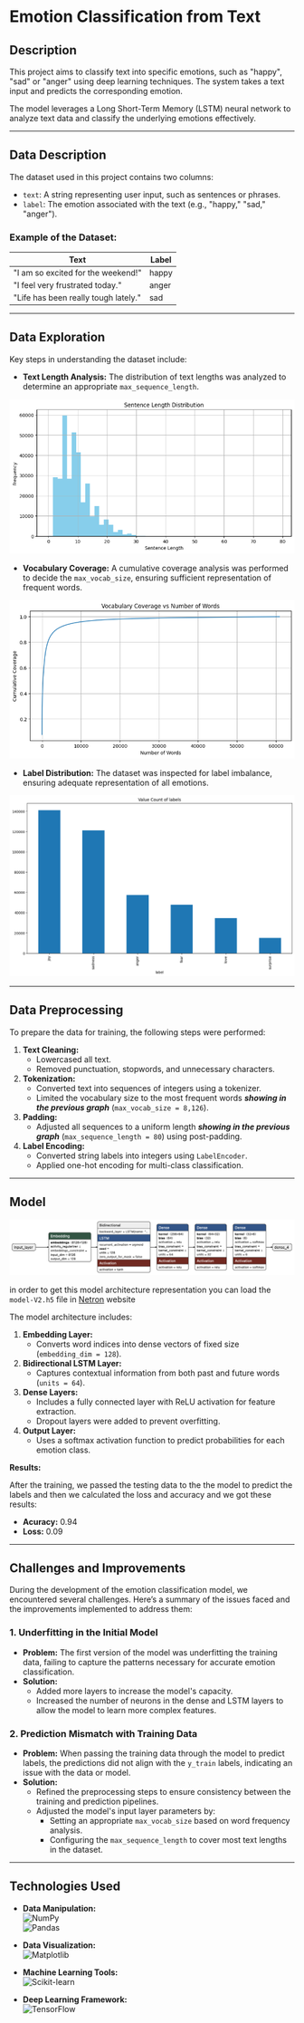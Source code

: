 # Emotion Classification from Text

## Description
This project aims to classify text into specific emotions, such as "happy", "sad" or "anger" using deep learning techniques. The system takes a text input and predicts the corresponding emotion.

The model leverages a Long Short-Term Memory (LSTM) neural network to analyze text data and classify the underlying emotions effectively.

---

## Data Description
The dataset used in this project contains two columns:
- `text`: A string representing user input, such as sentences or phrases.
- `label`: The emotion associated with the text (e.g., "happy," "sad," "anger").

### Example of the Dataset:
| Text                                | Label  |
|-------------------------------------|--------|
| "I am so excited for the weekend!" | happy  |
| "I feel very frustrated today."    | anger  |
| "Life has been really tough lately." | sad   |

---

## Data Exploration
Key steps in understanding the dataset include:
- **Text Length Analysis:** The distribution of text lengths was analyzed to determine an appropriate `max_sequence_length`.
<p align="center">
    <img
        src="images/sequence.png"
        alt="max_sequence_length"
    />
</p>

- **Vocabulary Coverage:** A cumulative coverage analysis was performed to decide the `max_vocab_size`, ensuring sufficient representation of frequent words.
<p align="center">
    <img
        src="images/vocab.png"
        alt="max_vocab_size"
    />
</p>

- **Label Distribution:** The dataset was inspected for label imbalance, ensuring adequate representation of all emotions.
<p align="center">
    <img
        src="images/dist.png"
        alt="Label Distribution"
    />
</p>

---

## Data Preprocessing
To prepare the data for training, the following steps were performed:
1. **Text Cleaning:** 
   - Lowercased all text.
   - Removed punctuation, stopwords, and unnecessary characters.
2. **Tokenization:**
   - Converted text into sequences of integers using a tokenizer.
   - Limited the vocabulary size to the most frequent words ***showing in the previous graph*** (`max_vocab_size = 8,126`).
3. **Padding:**
   - Adjusted all sequences to a uniform length ***showing in the previous graph*** (`max_sequence_length = 80`) using post-padding.
4. **Label Encoding:**
   - Converted string labels into integers using `LabelEncoder`.
   - Applied one-hot encoding for multi-class classification.

---

## Model 
<p align="center">
    <img
        src="images/model-V2.h5.png"
        alt="Model Architecture"
    />
</p>

in order to get this model architecture representation you can load the `model-V2.h5` file in [Netron](https://netron.app) website 

The model architecture includes:
1. **Embedding Layer:**
   - Converts word indices into dense vectors of fixed size (`embedding_dim = 128`).
2. **Bidirectional LSTM Layer:**
   - Captures contextual information from both past and future words (`units = 64`).
3. **Dense Layers:**
   - Includes a fully connected layer with ReLU activation for feature extraction.
   - Dropout layers were added to prevent overfitting.
4. **Output Layer:**
   - Uses a softmax activation function to predict probabilities for each emotion class.

**Results:**

After the training, we passed the testing data to the the model to predict the labels and then we calculated the loss and accuracy and we got these results:
- **Acuracy:** 0.94
- **Loss:** 0.09

---
## Challenges and Improvements

During the development of the emotion classification model, we encountered several challenges. Here’s a summary of the issues faced and the improvements implemented to address them:

### 1. **Underfitting in the Initial Model**
- **Problem:** The first version of the model was underfitting the training data, failing to capture the patterns necessary for accurate emotion classification.
- **Solution:** 
  - Added more layers to increase the model's capacity.
  - Increased the number of neurons in the dense and LSTM layers to allow the model to learn more complex features.


### 2. **Prediction Mismatch with Training Data**
- **Problem:** When passing the training data through the model to predict labels, the predictions did not align with the `y_train` labels, indicating an issue with the data or model.
- **Solution:** 
  - Refined the preprocessing steps to ensure consistency between the training and prediction pipelines.
  - Adjusted the model's input layer parameters by:
    - Setting an appropriate `max_vocab_size` based on word frequency analysis.
    - Configuring the `max_sequence_length` to cover most text lengths in the dataset.



---
## Technologies Used
- **Data Manipulation:**  
  ![NumPy](https://img.shields.io/badge/NumPy-1.23-blue?logo=numpy&logoColor=blue)  
  ![Pandas](https://img.shields.io/badge/Pandas-1.4.3-blue?logo=pandas&logoColor=blue)  

- **Data Visualization:**  
  ![Matplotlib](https://img.shields.io/badge/Matplotlib-3.5.2-blue?logo=matplotlib&logoColor=)  

- **Machine Learning Tools:**  
  ![Scikit-learn](https://img.shields.io/badge/Scikit--learn-1.1.2-blue?logo=scikitlearn&logoColor=)  

- **Deep Learning Framework:**  
  ![TensorFlow](https://img.shields.io/badge/TensorFlow-2.9-blue?logo=tensorflow&logoColor=)  











